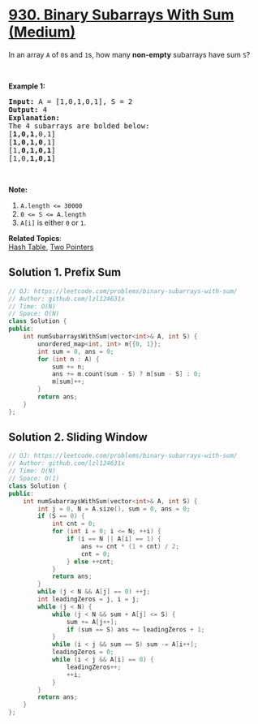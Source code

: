 # [930. Binary Subarrays With Sum (Medium)](https://leetcode.com/problems/binary-subarrays-with-sum/)

<p>In an array <code>A</code> of <code>0</code>s and <code>1</code>s, how many <strong>non-empty</strong> subarrays have sum <code>S</code>?</p>

<p>&nbsp;</p>

<p><strong>Example 1:</strong></p>

<pre><strong>Input: </strong>A = <span id="example-input-1-1">[1,0,1,0,1]</span>, S = <span id="example-input-1-2">2</span>
<strong>Output: </strong><span id="example-output-1">4</span>
<strong>Explanation: </strong>
The 4 subarrays are bolded below:
[<strong>1,0,1</strong>,0,1]
[<strong>1,0,1,0</strong>,1]
[1,<strong>0,1,0,1</strong>]
[1,0,<strong>1,0,1</strong>]
</pre>

<p>&nbsp;</p>

<p><strong>Note:</strong></p>

<ol>
	<li><code>A.length &lt;= 30000</code></li>
	<li><code>0 &lt;= S &lt;= A.length</code></li>
	<li><code>A[i]</code>&nbsp;is either <code>0</code>&nbsp;or <code>1</code>.</li>
</ol>

**Related Topics**:  
[Hash Table](https://leetcode.com/tag/hash-table/), [Two Pointers](https://leetcode.com/tag/two-pointers/)

## Solution 1. Prefix Sum

```cpp
// OJ: https://leetcode.com/problems/binary-subarrays-with-sum/
// Author: github.com/lzl124631x
// Time: O(N)
// Space: O(N)
class Solution {
public:
    int numSubarraysWithSum(vector<int>& A, int S) {
        unordered_map<int, int> m{{0, 1}};
        int sum = 0, ans = 0;
        for (int n : A) {
            sum += n;
            ans += m.count(sum - S) ? m[sum - S] : 0;
            m[sum]++;
        }
        return ans;
    }
};
```

## Solution 2. Sliding Window

```cpp
// OJ: https://leetcode.com/problems/binary-subarrays-with-sum/
// Author: github.com/lzl124631x
// Time: O(N)
// Space: O(1)
class Solution {
public:
    int numSubarraysWithSum(vector<int>& A, int S) {
        int j = 0, N = A.size(), sum = 0, ans = 0;
        if (S == 0) {
            int cnt = 0;
            for (int i = 0; i <= N; ++i) {
                if (i == N || A[i] == 1) {
                    ans += cnt * (1 + cnt) / 2;
                    cnt = 0;
                } else ++cnt;
            }
            return ans;
        }
        while (j < N && A[j] == 0) ++j;
        int leadingZeros = j, i = j;
        while (j < N) {
            while (j < N && sum + A[j] <= S) {
                sum += A[j++];
                if (sum == S) ans += leadingZeros + 1;
            }
            while (i < j && sum == S) sum -= A[i++];
            leadingZeros = 0;
            while (i < j && A[i] == 0) {
                leadingZeros++; 
                ++i;
            }
        }
        return ans;
    }
};
```